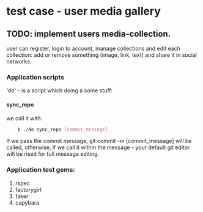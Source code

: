 # test case - user media gallery
## TODO: implement users media-collection.
user can register, login to account, manage collections and edit each collection: add or remove something (image, link, text) and share it in social networks.

### Application scripts
'do' - is a script which doing a some stuff:
#### sync_repo
we call it with:

```bash
    $ ./do sync_repo [commit_message]
```

If we pass the commit message, git commit -m [commit_message] will be called,
otherwise, if we call it within the message - your default git editor will be
rised for full message editing.

### Application test gems:

1. rspec
2. factorygirl
3. faker
4. capybara
